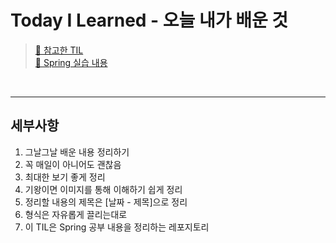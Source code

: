 # Today I Learned - 오늘 내가 배운 것
>  [🔗 참고한 TIL](https://github.com/namjunemy/TIL) <br>
>  [🔗 Spring 실습 내용](https://github.com/yeonwoo1125/SpringStudy.git)

<br><hr>
## 세부사항
1. 그날그날 배운 내용 정리하기<br>
2. 꼭 매일이 아니어도 괜찮음<br>
3. 최대한 보기 좋게 정리<br>
4. 기왕이면 이미지를 통해 이해하기 쉽게 정리<br>
5. 정리할 내용의 제목은 [날짜 - 제목]으로 정리 <br>
6. 형식은 자유롭게 끌리는대로<br>
7. 이 TIL은 Spring 공부 내용을 정리하는 레포지토리 
